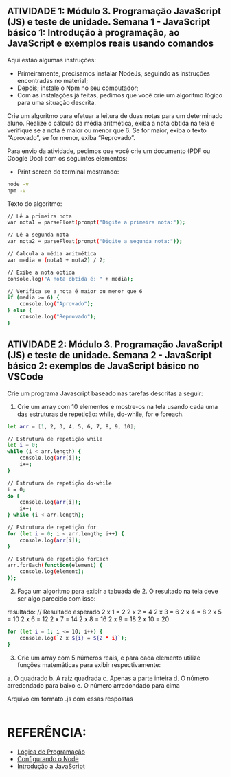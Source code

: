 ## ATIVIDADE 1:  Módulo 3. Programação JavaScript (JS) e teste de unidade. Semana 1 - JavaScript básico 1: Introdução à programação, ao JavaScript e exemplos reais usando comandos

Aqui estão algumas instruções: 

- Primeiramente, precisamos instalar NodeJs, seguindo as instruções encontradas no material;
- Depois; instale o Npm no seu computador;
- Com as instalações já feitas, pedimos que você crie um algoritmo lógico para uma situação descrita.

Crie um algoritmo para efetuar a leitura de duas notas para um determinado aluno. Realize o cálculo da média aritmética, exiba a nota obtida na tela e verifique se a nota é maior ou menor que 6. Se for maior, exiba o texto “Aprovado”, se for menor, exiba “Reprovado”.

Para envio da atividade, pedimos que você crie um documento (PDF ou Google Doc) com os seguintes elementos:

- Print screen do terminal mostrando:
```bash
node -v
npm -v
```
Texto do algoritmo:
```bash
// Lê a primeira nota
var nota1 = parseFloat(prompt("Digite a primeira nota:"));

// Lê a segunda nota
var nota2 = parseFloat(prompt("Digite a segunda nota:"));

// Calcula a média aritmética
var media = (nota1 + nota2) / 2;

// Exibe a nota obtida
console.log("A nota obtida é: " + media);

// Verifica se a nota é maior ou menor que 6
if (media >= 6) {
    console.log("Aprovado");
} else {
    console.log("Reprovado");
}
```

## ATIVIDADE 2: Módulo 3. Programação JavaScript (JS) e teste de unidade. Semana 2 - JavaScript básico 2: exemplos de JavaScript básico no VSCode
Crie um programa Javascript baseado nas tarefas descritas a seguir:

1. Crie um array com 10 elementos e mostre-os na tela usando cada uma das estruturas de repetição: 
while, do-while, for e foreach.
```bash
let arr = [1, 2, 3, 4, 5, 6, 7, 8, 9, 10];

// Estrutura de repetição while
let i = 0;
while (i < arr.length) {
    console.log(arr[i]);
    i++;
}

// Estrutura de repetição do-while
i = 0;
do {
    console.log(arr[i]);
    i++;
} while (i < arr.length);

// Estrutura de repetição for
for (let i = 0; i < arr.length; i++) {
    console.log(arr[i]);
}

// Estrutura de repetição forEach
arr.forEach(function(element) {
    console.log(element);
});
```
2. Faça um algoritmo para exibir a tabuada de 2. O resultado na tela deve ser algo parecido com isso:

resultado:
// Resultado esperado
2 x 1 = 2
2 x 2 = 4
2 x 3 = 6
2 x 4 = 8
2 x 5 = 10
2 x 6 = 12
2 x 7 = 14
2 x 8 = 16
2 x 9 = 18
2 x 10 = 20

```bash
for (let i = 1; i <= 10; i++) {
    console.log(`2 x ${i} = ${2 * i}`);
}
```


 3. Crie um array com 5 números reais, e para cada elemento utilize funções matemáticas para exibir respectivamente:

a. O quadrado
b. A raiz quadrada
c. Apenas a parte inteira
d. O número arredondado para baixo
e. O número arredondado para cima

Arquivo em formato .js com essas respostas

```bash

```

# REFERÊNCIA:

 - [Lógica de Programação](https://www.devmedia.com.br/logica-de-programacao-introducao-a-algoritmos-e-pseudocodigo/37918/checklist-de-testes-de-seguran%C3%A7a-para-qas-fef900b798b6)
 - [Configurando o Node](https://developer.mozilla.org/pt-BR/docs/Learn/Server-side/Express_Nodejs/development_environment#instalando_o_node)
 - [Introdução a JavaScript](https://developer.mozilla.org/pt-BR/docs/Web/JavaScript/Guide/Introduction)